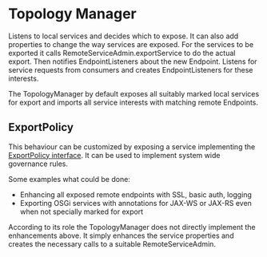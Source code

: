# Topology Manager

Listens to local services and decides which to expose. It can also add properties to change the way services are exposed.
For the services to be exported it calls RemoteServiceAdmin.exportService to do the actual export. Then notifies
EndpointListeners about the new Endpoint.
Listens for service requests from consumers and creates EndpointListeners for these interests.

The TopologyManager by default exposes all suitably marked local services for export and imports all service interests
with matching remote Endpoints.

## ExportPolicy

This behaviour can be customized by exposing a service implementing the [ExportPolicy interface](https://github.com/apache/aries-rsa/blob/master/spi/src/main/java/org/apache/aries/rsa/spi/ExportPolicy.java).
It can be used to implement system wide governance rules.

Some examples what could be done:

* Enhancing all exposed remote endpoints with SSL, basic auth, logging
* Exporting OSGi services with annotations for JAX-WS or JAX-RS even when not specially marked for export

According to its role the TopologyManager does not directly implement the enhancements above. It simply enhances the
service properties and creates the necessary calls to a suitable RemoteServiceAdmin.
